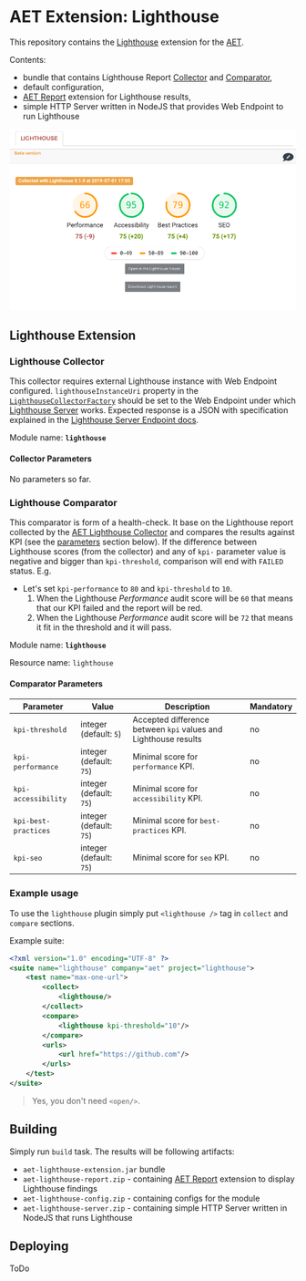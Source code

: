 # AET Extension: Lighthouse
This repository contains the [Lighthouse](https://developers.google.com/web/tools/lighthouse/) 
extension for the [AET](https://github.com/Cognifide/aet).

Contents:
- bundle that contains Lighthouse Report [Collector](https://github.com/Cognifide/aet/wiki/Collectors) and
[Comparator](https://github.com/Cognifide/aet/wiki/Comparators),
- default configuration,
- [AET Report](https://github.com/Cognifide/aet/tree/master/report) extension for Lighthouse results,
- simple HTTP Server written in NodeJS that provides Web Endpoint to run Lighthouse

![Lighthouse AET Report](misc/report-screenshot.png)

## Lighthouse Extension

### Lighthouse Collector
This collector requires external Lighthouse instance with Web Endpoint configured.
`lighthouseInstanceUri` property in the [`LighthouseCollectorFactory`](https://github.com/Skejven/aet-lighthouse-extension/blob/master/conf/com.github.skejven.collector.LighthouseCollectorFactory.cfg)
should be set to the Web Endpoint under which [Lighthouse Server](https://github.com/Skejven/aet-lighthouse-extension/tree/master/lighthouse-server)
works.
Expected response is a JSON with specification explained in the [Lighthouse Server Endpoint docs](https://github.com/Skejven/aet-lighthouse-extension/tree/master/lighthouse-server#endpoint).

Module name: **`lighthouse`**

#### Collector Parameters

No parameters so far.

### Lighthouse Comparator
This comparator is form of a health-check. It base on the Lighthouse report collected by the 
[AET Lighthouse Collector](#lighthouse-collector) and compares the results against KPI (see the 
[parameters](#comparator-parameters) section below).
If the difference between Lighthouse scores (from the collector) and any of `kpi-` parameter 
value is negative and bigger than `kpi-threshold`, comparison will end with `FAILED` status. E.g.
- Let's set `kpi-performance` to `80` and `kpi-threshold` to `10`.
  1. When the Lighthouse *Performance* audit score will be `60` that means that our KPI failed and the report will be red.
  2. When the Lighthouse *Performance* audit score will be `72` that means it fit in the threshold and it will pass.

Module name: **`lighthouse`**

Resource name: `lighthouse`

#### Comparator Parameters

| Parameter | Value | Description | Mandatory |
| --------- | ----- | ----------- | --------- |
| `kpi-threshold` | integer (default: `5`) | Accepted difference between `kpi` values and Lighthouse results | no |
| `kpi-performance` | integer (default: `75`) | Minimal score for `performance` KPI. | no |
| `kpi-accessibility` | integer (default: `75`) | Minimal score for `accessibility` KPI. | no |
| `kpi-best-practices` | integer (default: `75`) | Minimal score for `best-practices` KPI. | no |
| `kpi-seo` | integer (default: `75`) | Minimal score for `seo` KPI. | no |

### Example usage
To use the `lighthouse` plugin simply put `<lighthouse />` tag in `collect` and `compare` sections.

Example suite:

```xml
<?xml version="1.0" encoding="UTF-8" ?>
<suite name="lighthouse" company="aet" project="lighthouse">
    <test name="max-one-url">
        <collect>
            <lighthouse/>
        </collect>
        <compare>
            <lighthouse kpi-threshold="10"/>
        </compare>
        <urls>
            <url href="https://github.com"/>
        </urls>
    </test>
</suite>

```

> Yes, you don't need `<open/>`.

## Building
Simply run `build` task.
The results will be following artifacts:
- `aet-lighthouse-extension.jar` bundle
- `aet-lighthouse-report.zip` - containing [AET Report](https://github.com/Cognifide/aet/tree/master/report) 
extension to display Lighthouse findings
- `aet-lighthouse-config.zip` - containing configs for the module
- `aet-lighthouse-server.zip` - containing simple HTTP Server written in NodeJS that runs Lighthouse

## Deploying
ToDo
